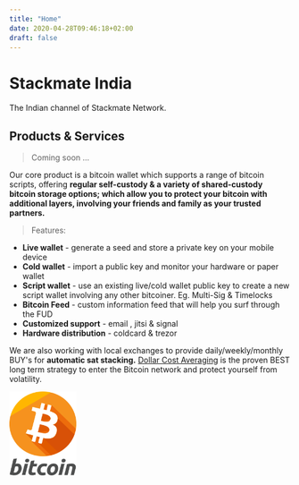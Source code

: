 ```yaml
---
title: "Home"
date: 2020-04-28T09:46:18+02:00
draft: false
---
```


# Stackmate India

The Indian channel of Stackmate Network. 

## Products & Services

> Coming soon ...

Our core product is a bitcoin wallet which supports a range of bitcoin scripts, offering <b>regular self-custody & a variety of shared-custody bitcoin storage options; which allow you to protect your bitcoin with additional layers, involving your friends and family as your trusted partners.</b>

> Features:

- <b>Live wallet</b> - generate a seed and store a private key on your mobile device
- <b>Cold wallet</b> - import a public key and monitor your hardware or paper wallet
- <b>Script wallet</b> - use an existing live/cold wallet public key to create a new script wallet involving any other bitcoiner. Eg. Multi-Sig & Timelocks
- <b>Bitcoin Feed</b> - custom information feed that will help you surf through the FUD
- <b>Customized support</b> - email , jitsi & signal
- <b>Hardware distribution</b> - coldcard & trezor

We are also working with local exchanges to provide daily/weekly/monthly BUY's for <b>automatic sat stacking.</b> [Dollar Cost Averaging](https://dcabtc.com) is the proven BEST long term strategy to enter the Bitcoin network and protect yourself from volatility.


<!-- <style>
.android-badge{
    width: 420px !important;
    height: 150px !important;
}

</style>
<img src="/images/google-play-badge.png" alt="PlayStore" class="android-badge"/> -->

<style>
.bitcoin-badge{
    width: 120px !important;
    height: 150px !important;
}
</style>

<img src="/images/bitcoin.png" alt="Bitcoin" class="bitcoin-badge"/>
